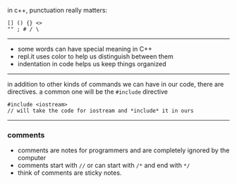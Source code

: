 in c++, punctuation really matters:

```
[] () {} <>
"" ; # / \
```
---

- some words can have special meaning in C++
- repl.it uses color to help us distinguish between them
- indentation in code helps us keep things organized

---

in addition to other kinds of commands we can have in our code, there are directives. a common one will be the `#include` directive

```
#include <iostream>
// will take the code for iostream and *include* it in ours
```


---

### comments

- comments are notes for programmers and are completely ignored by the computer
- comments start with `//` or can start with `/*` and end with `*/`
- think of comments are sticky notes.
